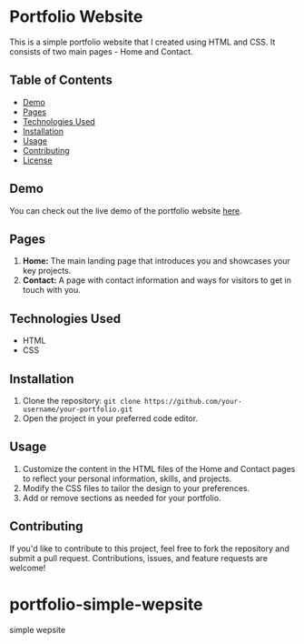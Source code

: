 # Portfolio Website

This is a simple portfolio website that I created using HTML and CSS. It consists of two main pages - Home and Contact.

## Table of Contents

- [Demo](#demo)
- [Pages](#pages)
- [Technologies Used](#technologies-used)
- [Installation](#installation)
- [Usage](#usage)
- [Contributing](#contributing)
- [License](#license)

## Demo

You can check out the live demo of the portfolio website [here](#).

[//]: # "Add a screenshot or gif of your website here if possible"

## Pages

1. **Home:** The main landing page that introduces you and showcases your key projects.
2. **Contact:** A page with contact information and ways for visitors to get in touch with you.

[//]: # "Add screenshots or descriptions of each page here if possible"

## Technologies Used

- HTML
- CSS

## Installation

1. Clone the repository: `git clone https://github.com/your-username/your-portfolio.git`
2. Open the project in your preferred code editor.

## Usage

1. Customize the content in the HTML files of the Home and Contact pages to reflect your personal information, skills, and projects.
2. Modify the CSS files to tailor the design to your preferences.
3. Add or remove sections as needed for your portfolio.

## Contributing

If you'd like to contribute to this project, feel free to fork the repository and submit a pull request. Contributions, issues, and feature requests are welcome!


# portfolio-simple-wepsite
simple wepsite
